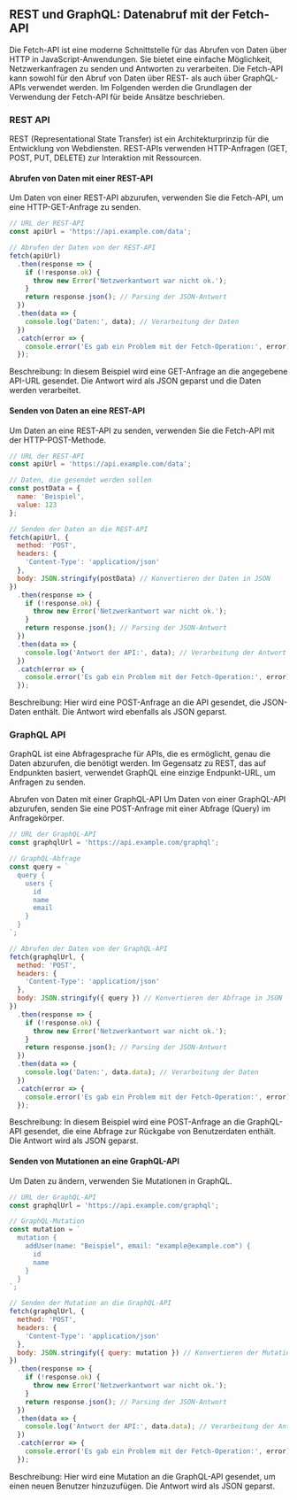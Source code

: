 ## REST und GraphQL: Datenabruf mit der Fetch-API

Die Fetch-API ist eine moderne Schnittstelle für das Abrufen von Daten über HTTP in JavaScript-Anwendungen. Sie bietet eine einfache Möglichkeit, Netzwerkanfragen zu senden und Antworten zu verarbeiten. Die Fetch-API kann sowohl für den Abruf von Daten über REST- als auch über GraphQL-APIs verwendet werden. Im Folgenden werden die Grundlagen der Verwendung der Fetch-API für beide Ansätze beschrieben.

### REST API

REST (Representational State Transfer) ist ein Architekturprinzip für die Entwicklung von Webdiensten. REST-APIs verwenden HTTP-Anfragen (GET, POST, PUT, DELETE) zur Interaktion mit Ressourcen.

#### Abrufen von Daten mit einer REST-API

Um Daten von einer REST-API abzurufen, verwenden Sie die Fetch-API, um eine HTTP-GET-Anfrage zu senden.

```javascript
// URL der REST-API
const apiUrl = 'https://api.example.com/data';

// Abrufen der Daten von der REST-API
fetch(apiUrl)
  .then(response => {
    if (!response.ok) {
      throw new Error('Netzwerkantwort war nicht ok.');
    }
    return response.json(); // Parsing der JSON-Antwort
  })
  .then(data => {
    console.log('Daten:', data); // Verarbeitung der Daten
  })
  .catch(error => {
    console.error('Es gab ein Problem mit der Fetch-Operation:', error);
  });
```

Beschreibung: In diesem Beispiel wird eine GET-Anfrage an die angegebene API-URL gesendet. Die Antwort wird als JSON geparst und die Daten werden verarbeitet.

#### Senden von Daten an eine REST-API
Um Daten an eine REST-API zu senden, verwenden Sie die Fetch-API mit der HTTP-POST-Methode.

```javascript
// URL der REST-API
const apiUrl = 'https://api.example.com/data';

// Daten, die gesendet werden sollen
const postData = {
  name: 'Beispiel',
  value: 123
};

// Senden der Daten an die REST-API
fetch(apiUrl, {
  method: 'POST',
  headers: {
    'Content-Type': 'application/json'
  },
  body: JSON.stringify(postData) // Konvertieren der Daten in JSON
})
  .then(response => {
    if (!response.ok) {
      throw new Error('Netzwerkantwort war nicht ok.');
    }
    return response.json(); // Parsing der JSON-Antwort
  })
  .then(data => {
    console.log('Antwort der API:', data); // Verarbeitung der Antwort
  })
  .catch(error => {
    console.error('Es gab ein Problem mit der Fetch-Operation:', error);
  });

```

Beschreibung: Hier wird eine POST-Anfrage an die API gesendet, die JSON-Daten enthält. Die Antwort wird ebenfalls als JSON geparst.
### GraphQL API
GraphQL ist eine Abfragesprache für APIs, die es ermöglicht, genau die Daten abzurufen, die benötigt werden. Im Gegensatz zu REST, das auf Endpunkten basiert, verwendet GraphQL eine einzige Endpunkt-URL, um Anfragen zu senden.

Abrufen von Daten mit einer GraphQL-API
Um Daten von einer GraphQL-API abzurufen, senden Sie eine POST-Anfrage mit einer Abfrage (Query) im Anfragekörper.

```javascript
// URL der GraphQL-API
const graphqlUrl = 'https://api.example.com/graphql';

// GraphQL-Abfrage
const query = `
  query {
    users {
      id
      name
      email
    }
  }
`;

// Abrufen der Daten von der GraphQL-API
fetch(graphqlUrl, {
  method: 'POST',
  headers: {
    'Content-Type': 'application/json'
  },
  body: JSON.stringify({ query }) // Konvertieren der Abfrage in JSON
})
  .then(response => {
    if (!response.ok) {
      throw new Error('Netzwerkantwort war nicht ok.');
    }
    return response.json(); // Parsing der JSON-Antwort
  })
  .then(data => {
    console.log('Daten:', data.data); // Verarbeitung der Daten
  })
  .catch(error => {
    console.error('Es gab ein Problem mit der Fetch-Operation:', error);
  });

```

Beschreibung: In diesem Beispiel wird eine POST-Anfrage an die GraphQL-API gesendet, die eine Abfrage zur Rückgabe von Benutzerdaten enthält. Die Antwort wird als JSON geparst.

#### Senden von Mutationen an eine GraphQL-API
Um Daten zu ändern, verwenden Sie Mutationen in GraphQL.

```javascript
// URL der GraphQL-API
const graphqlUrl = 'https://api.example.com/graphql';

// GraphQL-Mutation
const mutation = `
  mutation {
    addUser(name: "Beispiel", email: "example@example.com") {
      id
      name
    }
  }
`;

// Senden der Mutation an die GraphQL-API
fetch(graphqlUrl, {
  method: 'POST',
  headers: {
    'Content-Type': 'application/json'
  },
  body: JSON.stringify({ query: mutation }) // Konvertieren der Mutation in JSON
})
  .then(response => {
    if (!response.ok) {
      throw new Error('Netzwerkantwort war nicht ok.');
    }
    return response.json(); // Parsing der JSON-Antwort
  })
  .then(data => {
    console.log('Antwort der API:', data.data); // Verarbeitung der Antwort
  })
  .catch(error => {
    console.error('Es gab ein Problem mit der Fetch-Operation:', error);
  });

```

Beschreibung: Hier wird eine Mutation an die GraphQL-API gesendet, um einen neuen Benutzer hinzuzufügen. Die Antwort wird als JSON geparst.